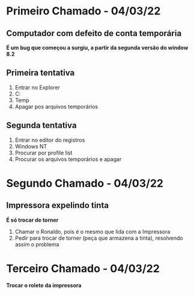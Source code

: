 # Primeiro Chamado - 04/03/22

## Computador com defeito de conta temporária

**É um bug que começou a surgiu, a partir da segunda versão do window 8.2**

## Primeira tentativa

1. Entrar no Explorer
2. C:
3. Temp
4. Apagar pos arquivos temporários

## Segunda tentativa

1. Entrar no editor do registros
2. Windows NT
3. Procurar por profile list
4. Procurar os arquivos temporários e apagar

# Segundo Chamado - 04/03/22

## Impressora expelindo tinta

**É só trocar de torner**

1. Chamar o Ronaldo, pois é o mesmo que lida com a Impressora
2. Pedir para trocar de torner (peça que armazena a tinta), resolvendo assim o problema

# Terceiro Chamado - 04/03/22

**Trocar o rolete da impressora**

